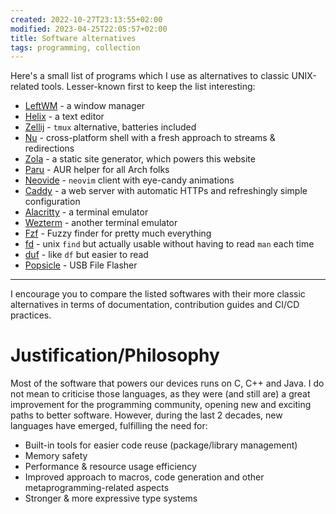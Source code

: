 ```yaml
---
created: 2022-10-27T23:13:55+02:00
modified: 2023-04-25T22:05:57+02:00
title: Software alternatives
tags: programming, collection
---
```


Here's a small list of programs which I use as alternatives to classic
UNIX-related tools. Lesser-known first to keep the list interesting:

- [LeftWM](https://leftwm.org) - a window manager
- [Helix](https://helix-editor.com/) - a text editor
- [Zellij](https://zellij.dev/documentation/overview.html) - `tmux` alternative, batteries included
- [Nu](https://www.nushell.sh/) - cross-platform shell with a fresh approach to streams & redirections 
- [Zola](https://www.getzola.org/documentation/getting-started/overview/) - a static site generator, which powers this website
- [Paru](https://github.com/Morganamilo/paru) - AUR helper for all Arch folks
- [Neovide](https://neovide.dev) - `neovim` client with eye-candy animations
- [Caddy](https://caddyserver.com/) - a web server with automatic HTTPs and refreshingly simple configuration
- [Alacritty](https://alacritty.org/) - a terminal emulator
- [Wezterm](https://wezfurlong.org/wezterm/) - another terminal emulator
- [Fzf](https://github.com/junegunn/fzf) - Fuzzy finder for pretty much everything
- [fd](https://github.com/sharkdp/fd) - unix `find` but actually usable without having to read `man` each time
- [duf](https://github.com/muesli/duf) - like `df` but easier to read
- [Popsicle](https://github.com/pop-os/popsicle) - USB File Flasher

---

I encourage you to compare the listed softwares
with their more classic alternatives in terms of documentation, contribution
guides and CI/CD practices.

# Justification/Philosophy

Most of the software that powers our devices runs on C, C++ and Java. I do not
mean to criticise those languages, as they were (and still are) a great
improvement for the programming community, opening new and exciting paths to
better software. However, during the last 2 decades, new languages have
emerged, fulfilling the need for:

- Built-in tools for easier code reuse (package/library management)
- Memory safety
- Performance & resource usage efficiency
- Improved approach to macros, code generation and other
  metaprogramming-related aspects
- Stronger & more expressive type systems

